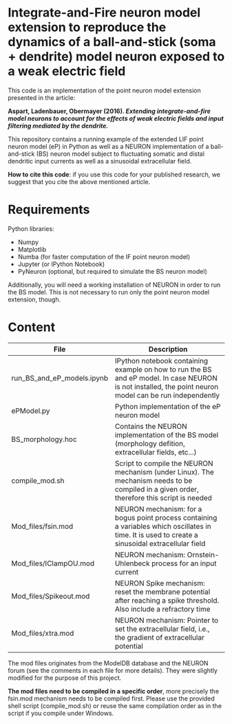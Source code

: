 Integrate-and-Fire neuron model extension to reproduce the dynamics of a ball-and-stick (soma + dendrite) model neuron exposed to a weak electric field
=====

This code is an implementation of the point neuron model extension presented in the article:

**Aspart, Ladenbauer, Obermayer (2016). _Extending integrate-and-fire model neurons to account for the effects of weak electric fields and input filtering mediated by the dendrite._**

This repository contains a running example of the extended LIF point neuron model (eP) in Python as well as a NEURON implementation of a ball-and-stick (BS) neuron model subject to fluctuating somatic and distal dendritic input currents as well as a sinusoidal extracellular field.

**How to cite this code**: if you use this code for your published research, we suggest that you cite the above mentioned article. 

Requirements
=====
Python libraries:
* Numpy
* Matplotlib
* Numba (for faster computation of the IF point neuron model)
* Jupyter (or IPython Notebook)
* PyNeuron (optional, but required to simulate the BS neuron model)

Additionally, you will need a working installation of NEURON in order to run the BS model. This is not necessary to run only the point neuron model extension, though.


Content
=====
| File | Description |
|---|---|
| run_BS_and_eP_models.ipynb    | IPython notebook containing example on how to run the BS and eP model. In case NEURON is not installed, the point neuron model can be run independently |
| ePModel.py                    | Python implementation of the eP neuron model |
| BS_morphology.hoc             | Contains the NEURON implementation of the BS model (morphology defition,  extracellular fields, etc...) |
| compile_mod.sh                | Script to compile the NEURON mechanism (under Linux). The mechanism needs to be compiled in a given order, therefore this script is needed |
| Mod_files/fsin.mod            | NEURON mechanism: for a bogus point process containing a variables which oscillates in time. It is used to create a sinusoidal extracellular field|
| Mod_files/IClampOU.mod        | NEURON mechanism: Ornstein-Uhlenbeck process for an input current| 
| Mod_files/Spikeout.mod        | NEURON Spike mechanism: reset the membrane potential after reaching a spike threshold. Also include a refractory time|
| Mod_files/xtra.mod            | NEURON mechanism: Pointer to set the extracellular field, i.e., the gradient of extracellular potential|

The mod files originates from the ModelDB database and the NEURON forum (see the comments in each file for  more details). They were slightly modified for the purpose of this project.

**The mod files need to be compiled in a specific order**, more precisely the fsin.mod mechanism needs to be compiled first.
Please use the provided shell script (compile_mod.sh) or reuse the same compilation order as in the script if you compile under Windows.
